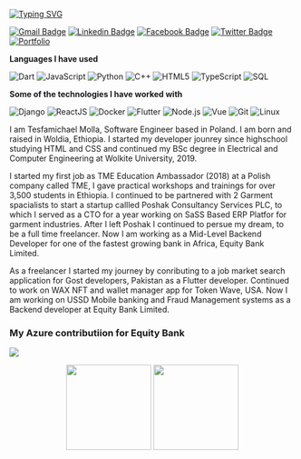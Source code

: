 <!-- ### Hi there 👋 -->
[![Typing SVG](https://readme-typing-svg.herokuapp.com?font=Architects+Daughter&color=7AF79A&size=30&lines=Hey!+It's+Tesfamichael!;I'm+a+Flutter+Developer...;a+Backend+Engineer;and+a+proud+Ethiopian+🇪🇹)](https://git.io/typing-svg)

[![Gmail Badge](https://img.shields.io/badge/-Gmail-c14438?style=flat-square&logo=Gmail&logoColor=white&link=mailto:shuklaraghav321.com)](mailto:hope.miky1074@gmail.com) [![Linkedin Badge](https://img.shields.io/badge/-LinkedIn-blue?style=flat-square&logo=Linkedin&logoColor=white&link=)](https://www.linkedin.com/in/tesfamichael-molla-989236171/) [![Facebook Badge](https://img.shields.io/badge/-Facebook-3b5998?style=flat-square&labelColor=3b5998&logo=facebook&logoColor=white&link=https://www.facebook.com/tesfamichael.molla/)](https://www.facebook.com/tesfamichael.molla) [![Twitter Badge](https://img.shields.io/badge/-Twitter-3b5998?style=flat-square&labelColor=3b5998&logo=twitter&logoColor=white&link=https://twitter.com/hopemichael1074/)](https://twitter.com/hopemichael1074)
 [![Portfolio](https://img.shields.io/badge/-portfolio-3b5998?style=flat-square&labelColor=3b5998&logo=portfolio&logoColor=white&link=https://tesfamichael.dev)](https://tesfamichael.dev) 

<!-- ```text
Frameworks I am confortable in

Djang        ███████████████████████▓░  
Flutter      █████████████████████▓░░░  
Vue.js       ███████████████▓░░░░░░░░░  
React        ███████████████▓░░░░░░░░░  
``` -->


**Languages I have used**

![Dart](https://img.shields.io/badge/-Dart-000000?style=flat&logo=dart)
![JavaScript](https://img.shields.io/badge/-JavaScript-000000?style=flat&logo=javascript)
![Python](https://img.shields.io/badge/-Python-000000?style=flat&logo=python)
![C++](https://img.shields.io/badge/-C++-000000?style=flat&logo=C%2B%2B&logoColor=00599C)
![HTML5](https://img.shields.io/badge/-HTML5-000000?style=flat&logo=HTML5)
![TypeScript](https://img.shields.io/badge/-TypeScript-000000?style=flat&logo=typescript&logoColor=007ACC)
![SQL](https://img.shields.io/badge/-SQL-000000?style=flat&logo=MySQL)

**Some of the technologies I have worked with**

![Django](https://img.shields.io/badge/-Django-000000?style=flat&logo=django)
![ReactJS](https://img.shields.io/badge/-React-000000?style=flat&logo=React)
![Docker](https://img.shields.io/badge/-Docker-000000?style=flat&logo=Docker)
![Flutter](https://img.shields.io/badge/-Flutter-000000?style=flat&logo=Flutter)
![Node.js](https://img.shields.io/badge/-Node.js-000000?style=flat&logo=node.js&logoColor=339933)
![Vue](https://img.shields.io/badge/-Vue.JS-000000?style=flat&logo=Vue.JS)
![Git](https://img.shields.io/badge/-Git-000000?style=flat&logo=git&logoColor=F05032)
![Linux](https://img.shields.io/badge/-Linux-000000?style=flat&logo=linux&logoColor=FCC624)




I am Tesfamichael Molla, Software Engineer based in Poland. I am born and raised in Woldia, Ethiopia. I started my developer jounrey since highschool studying HTML and CSS and continued my BSc degree in Electrical and Computer Engineering at Wolkite University, 2019.

I started my first job as TME Education Ambassador (2018) at a Polish company called TME, I gave practical workshops and trainings for over 3,500 students in Ethiopia. I continued to be partnered with 2 Garment spacialists to start a startup callled Poshak Consultancy Services PLC, to which I served as a CTO for a year working on SaSS Based ERP Platfor for garment industries. After I left Poshak I continued to persue my dream, to be a full time freelancer. Now I am working as a Mid-Level Backend Developer for one of the fastest growing bank in Africa, Equity Bank Limited.

As a freelancer I started my journey by conributing to a job market search application for Gost developers, Pakistan as a Flutter developer. Continued to work on WAX NFT and wallet manager app for Token Wave, USA. Now I am working on USSD Mobile banking and Fraud Management systems as a Backend developer at Equity Bank Limited.

<!-- Learn more about me https://tesfamichael.dev/  -->

### My Azure contributiion for Equity Bank <br />
<img src='./Screenshot 2022-10-29 at 15.27.23.png' />

<p align= "center">
  <img height= "150" src="https://github-readme-stats.vercel.app/api?username=hope-miky&theme=react&show_icons=true&include_all_commits=true" />
<img height= "150" src="https://github-readme-stats.vercel.app/api/top-langs/?username=hope-miky&theme=react&layout=compact" />
</p>


